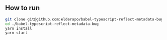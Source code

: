 ## How to run

```bash
git clone git@github.com:elderapo/babel-typescript-reflect-metadata-bug.git
cd ./babel-typescript-reflect-metadata-bug
yarn install
yarn start
```
